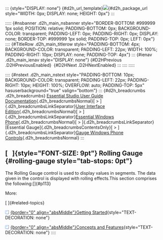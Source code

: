 ::: {style="DISPLAY: none"}
[](ms-xhelp:///?Id=d2h_url_template){#d2h_url_template}![](!package_url!){#d2h_package_url style="WIDTH: 0px; DISPLAY: none; HEIGHT: 0px"}
:::

::::: {#nsbanner .d2h_main_nsbanner style="BORDER-BOTTOM: #999999 1px solid; POSITION: relative; PADDING-BOTTOM: 0px; BACKGROUND-COLOR: transparent; PADDING-LEFT: 0px; PADDING-RIGHT: 0px; DISPLAY: none; BORDER-TOP: #999999 1px solid; PADDING-TOP: 0px; LEFT: 0px"}
:::: {#TitleRow .d2h_main_titlerow style="PADDING-BOTTOM: 4px; BACKGROUND-COLOR: transparent; PADDING-LEFT: 22px; WIDTH: 100%; PADDING-RIGHT: 10px; DISPLAY: none; PADDING-TOP: 4px"}
::: {#ienav .d2h_main_ienav style="DISPLAY: none"}
[](ms-xhelp:///?Id=3814a063-3aea-4ab1-8c7c-903dc756aaff){#D2HPrevious .D2HPreviousEnabled}  [](ms-xhelp:///?Id=47f165db-ba07-4771-a5f7-6c16c7fd1738){#D2HNext .D2HNextEnabled}
:::
::::
:::::

:::: {#nstext .d2h_main_nstext style="PADDING-BOTTOM: 10px; BACKGROUND-COLOR: transparent; PADDING-LEFT: 22px; PADDING-RIGHT: 10px; HEIGHT: 100%; OVERFLOW: auto; PADDING-TOP: 5px" hasuserbackground="true" valign="bottom"}
::: {#d2h_breadcrumbs .d2h_breadcrumbs}
[Essential Studio User Guide Documentation](ms-xhelp:///?Id=12457748-09e3-4d74-a240-8e049cedf030){.d2h_breadcrumbsNormal}[ \> ]{.d2h_breadcrumbsLinkSeparator}[User Interface Edition](ms-xhelp:///?Id=c29296b7-531c-413b-a0ec-488ca1f7f669){.d2h_breadcrumbsNormal}[ \> ]{.d2h_breadcrumbsLinkSeparator}[Essential Windows Phone](ms-xhelp:///?Id=5ea1999c-4eff-4775-b84e-407dc825f555){.d2h_breadcrumbsNormal}[ \> ]{.d2h_breadcrumbsLinkSeparator}[Essential Gauge]{.d2h_breadcrumbsContentsOnly}[ \> ]{.d2h_breadcrumbsLinkSeparator}[Gauge Windows Phone Controls](ms-xhelp:///?Id=17dca708-1e27-4102-bc4a-811d5fcbd067){.d2h_breadcrumbsNormal}
:::

## [   ]{style="FONT-SIZE: 9pt"} Rolling Gauge {#rolling-gauge style="tab-stops: 0pt"}

The Rolling Gauge control is used to display values in segments. The data given in the control is displayed with rolling effects.This section comprises the following:[]{#p113}

More:

[ ]{#related-topics}

[![](button.gif){border="0" align="absMiddle"}Getting Started](ms-xhelp:///?Id=47f165db-ba07-4771-a5f7-6c16c7fd1738){style="TEXT-DECORATION: none"}

[![](button.gif){border="0" align="absMiddle"}Concepts and Features](ms-xhelp:///?Id=b690d0e1-b947-4415-8a86-325a730dc330){style="TEXT-DECORATION: none"}
::::
